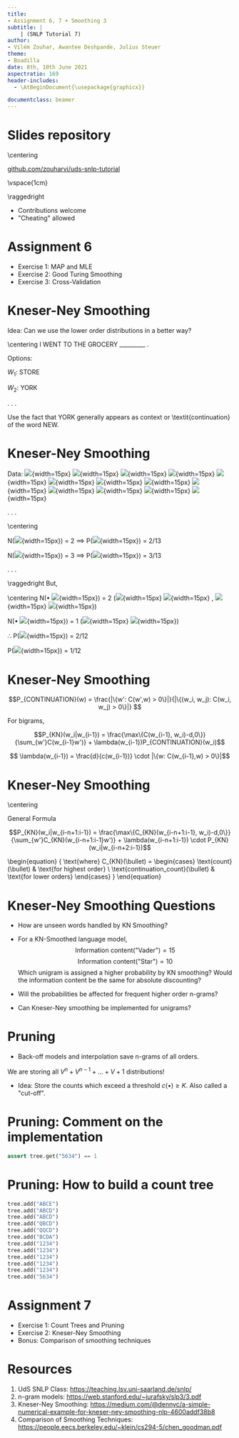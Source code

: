 ```yaml
---
title:
- Assignment 6, 7 + Smoothing 3
subtitle: |
    | (SNLP Tutorial 7)
author:
- Vilém Zouhar, Awantee Deshpande, Julius Steuer
theme:
- Boadilla
date: 8th, 10th June 2021
aspectratio: 169
header-includes:
  - \AtBeginDocument{\usepackage{graphicx}}

documentclass: beamer
---
```


# Slides repository

\centering

[github.com/zouharvi/uds-snlp-tutorial](https://github.com/zouharvi/uds-snlp-tutorial)

\vspace{1cm}

\raggedright 

- Contributions welcome
- "Cheating" allowed

# Assignment 6

- Exercise 1: MAP and MLE
- Exercise 2: Good Turing Smoothing
- Exercise 3: Cross-Validation

# Kneser-Ney Smoothing

Idea: Can we use the lower order distributions in a better way?

\centering
I WENT TO THE GROCERY _________ .

Options:

$W_1$: STORE

$W_2$: YORK

. . .

Use the fact that YORK generally appears as context or \textit{continuation} of the word NEW. 

# Kneser-Ney Smoothing

Data: ![](img/banana.png){width=15px}
![](img/apple.png){width=15px}
![](img/eggplant.png){width=15px}
![](img/banana.png){width=15px}
![](img/cherries.png){width=15px}
![](img/grapes.png){width=15px}
![](img/herb.png){width=15px}
![](img/cherries.png){width=15px}
![](img/grapes.png){width=15px}
![](img/banana.png){width=15px}
![](img/cherries.png){width=15px}
![](img/grapes.png){width=15px}
![](img/apple.png){width=15px}

. . .

\centering 

N(![](img/apple.png){width=15px}) = 2 $\implies$ P(![](img/apple.png){width=15px}) = 2/13

N(![](img/grapes.png){width=15px}) = 3 $\implies$ P(![](img/grapes.png){width=15px}) = 3/13

. . .

\raggedright
But, 

\centering
N($\bullet$ ![](img/apple.png){width=15px}) = 2 (![](img/banana.png){width=15px} ![](img/apple.png){width=15px} , ![](img/grapes.png){width=15px} ![](img/apple.png){width=15px})

N($\bullet$ ![](img/grapes.png){width=15px}) = 1 (![](img/cherries.png){width=15px} ![](img/grapes.png){width=15px})

$\therefore$ P(![](img/apple.png){width=15px}) = 2/12 <!--non-circular corpus-->

P(![](img/grapes.png){width=15px}) = 1/12

# Kneser-Ney Smoothing

$$P_{CONTINUATION}(w) = \frac{|\{w': C(w',w) > 0\}|}{|\{(w_i, w_j): C(w_i, w_j) > 0\}|}  $$ 
<!--the history that precedes our word of interest-->

For bigrams,

$$P_{KN}(w_i|w_{i-1}) = \frac{\max\{C(w_{i-1}, w_i)-d,0\}}{\sum_{w'}C(w_{i-1}w')} + \lambda(w_{i-1})P_{CONTINUATION}(w_i)$$

$$ \lambda(w_{i-1}) = \frac{d}{c(w_{i-1})} \cdot |\{w: C(w_{i-1},w) > 0\}|$$ 
<!--Part 1: Normalised discount, Part 2: #times we apply normalised discount-->

# Kneser-Ney Smoothing

\centering

General Formula

$$P_{KN}(w_i|w_{i-n+1:i-1}) = \frac{\max\{C_{KN}(w_{i-n+1:i-1}, w_i)-d,0\}}{\sum_{w'}C_{KN}(w_{i-n+1:i-1}w')} + \lambda(w_{i-n+1:i-1}) \cdot P_{KN}(w_i|w_{i-n+2:i-1})$$

\begin{equation}
{ \text{where}
  C_{KN}(\bullet) = 
  \begin{cases}
  \text{count}(\bullet) & \text{for highest order} \\
  \text{continuation\_count}(\bullet) & \text{for lower orders}
  \end{cases}
}
\end{equation}

<!--Continuation count = #unique single word contexts for o -->

# Kneser-Ney Smoothing Questions

- How are unseen words handled by KN Smoothing? 
<!-- Back off to uniform distribution
https://stats.stackexchange.com/questions/114863/in-kneser-ney-smoothing-how-are-unseen-words-handled
-->

- For a KN-Smoothed language model,
$$\text{Information content("Vader")} = 15$$
$$\text{Information content("Star")} = 10$$
Which unigram is assigned a higher probability by KN smoothing? Would the information content be the same for absolute discounting?
<!-- p(vader) < p(star) -->

- Will the probabilities be affected for frequent higher order n-grams?
<!--the lower-order model is signficant only when count is small or zero in the higher-order model-->

- Can Kneser-Ney smoothing be implemented for unigrams?
<!--Kneyser-Ney is not designed for smoothing unigrams, because in this case it's nothing but additive smoothing-->

# Pruning

- Back-off models and interpolation save n-grams of all orders.

We are storing all $V^n + V^{n-1} + ... + V + 1$ distributions!

- Idea: Store the counts which exceed a threshold $c(\bullet) \geq K$. Also called a "cut-off".

# Pruning: Comment on the implementation

```python
assert tree.get("5634") == 1
```

# Pruning: How to build a count tree


```python
tree.add("ABCE")
tree.add("ABCD")
tree.add("ABCD")
tree.add("QBCD")
tree.add("QQCD")
tree.add("BCDA")
tree.add("1234")
tree.add("1234")
tree.add("1234")
tree.add("1234")
tree.add("1234")
tree.add("5634")
```


# Assignment 7

- Exercise 1: Count Trees and Pruning
- Exercise 2: Kneser-Ney Smoothing
- Bonus: Comparison of smoothing techniques

# Resources

1. UdS SNLP Class: <https://teaching.lsv.uni-saarland.de/snlp/>
2. n-gram models: <https://web.stanford.edu/~jurafsky/slp3/3.pdf>
3. Kneser-Ney Smoothing: <https://medium.com/@dennyc/a-simple-numerical-example-for-kneser-ney-smoothing-nlp-4600addf38b8>
4. Comparison of Smoothing Techniques: <https://people.eecs.berkeley.edu/~klein/cs294-5/chen_goodman.pdf>
